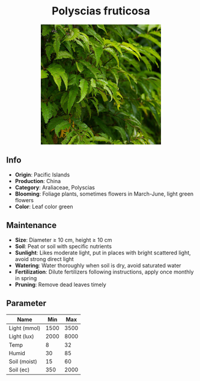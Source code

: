 <h1 align='center'>Polyscias fruticosa</h1>
<p align="center">
    <img 
        align='center'
        width='320'
        src="../images/polyscias fruticosa.png" 
        alt='Polyscias fruticosa' />
</p>

## Info

 - **Origin**: Pacific Islands
 - **Production**: China
 - **Category**: Araliaceae, Polyscias
 - **Blooming**: Foliage plants, sometimes flowers in March-June, light green flowers
 - **Color**: Leaf color green

## Maintenance

 - **Size**: Diameter ≥ 10 cm, height ≥ 10 cm
 - **Soil**: Peat or soil with specific nutrients
 - **Sunlight**: Likes moderate light, put in places with bright scattered light, avoid strong direct light
 - **Watering**: Water thoroughly when soil is dry, avoid saturated water
 - **Fertilization**: Dilute fertilizers following instructions, apply once monthly in spring
 - **Pruning**: Remove dead leaves timely

## Parameter

| Name         | Min  | Max   |
|--------------|------|-------|
| Light (mmol) | 1500 | 3500  |
| Light (lux)  | 2000 | 8000 |
| Temp         | 8    | 32    |
| Humid        | 30   | 85    |
| Soil (moist) | 15   | 60    |
| Soil (ec)    | 350  | 2000  |